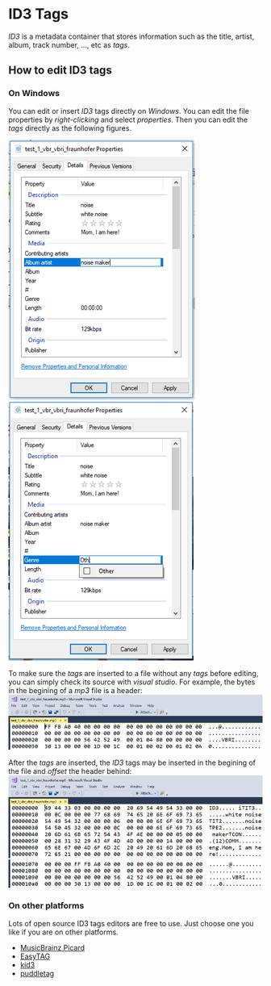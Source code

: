 # ID3 Tags

_ID3_ is a metadata container that stores information such as the title, artist, album, track number, ..., etc as _tags_.

## How to edit ID3 tags

### On Windows

You can edit or insert _ID3_ tags directly on _Windows_.
You can edit the file properties by _right-clicking_
and select _properties_. Then you can edit the _tags_ directly
as the following figures.

![](vbri_properties.PNG)
![](vbri_properties_2.PNG)

To make sure the _tags_ are inserted to a file without any _tags_ before editing, you can simply check its source with _visual studio_. For example, the bytes in the begining of a _mp3_ file is a header:
![](vbri_source.PNG)

After the _tags_ are inserted, the _ID3_ tags may be inserted in the begining of the file and *offset* the header behind:
![](vbri_source_with_id3.PNG)
![](vbri_source_with_id3_2.PNG)

### On other platforms
Lots of open source ID3 tags editors are free to use. Just choose one you like if you are on other platforms.

- [MusicBrainz Picard](https://picard.musicbrainz.org/)
- [EasyTAG](https://wiki.gnome.org/Apps/EasyTAG)
- [kid3](https://kid3.sourceforge.io/)
- [puddletag](https://docs.puddletag.net/index.html)
